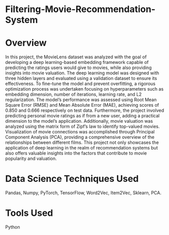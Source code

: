 # Filtering-Movie-Recommendation-System
# Overview
In this project, the MovieLens dataset was analyzed with the goal of developing a deep learning-based embedding framework capable of predicting the ratings users would give to movies, while also providing insights into movie valuation. The deep learning model was designed with three hidden layers and evaluated using a validation dataset to ensure its effectiveness. To fine-tune the model and prevent overfitting, a rigorous optimization process was undertaken focusing on hyperparameters such as embedding dimension, number of iterations, learning rate, and L2 regularization. The model’s performance was assessed using Root Mean Square Error (RMSE) and Mean Absolute Error (MAE), achieving scores of 0.850 and 0.666 respectively on test data. Furthermore, the project involved predicting personal movie ratings as if from a new user, adding a practical dimension to the model’s application. Additionally, movie valuation was analyzed using the matrix form of Zipf’s law to identify top-valued movies. Visualization of movie connections was accomplished through Principal Component Analysis (PCA), providing a comprehensive overview of the relationships between different films. This project not only showcases the application of deep learning in the realm of recommendation systems but also offers valuable insights into the factors that contribute to movie popularity and valuation.
# Data Science Techniques Used
Pandas, Numpy, PyTorch, TensorFlow, Word2Vec, Item2Vec, Sklearn, PCA.
# Tools Used
Python
